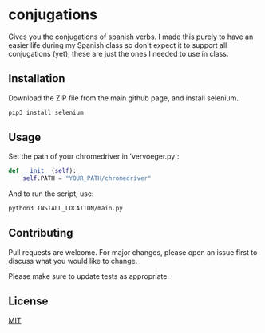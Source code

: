 # conjugations
Gives you the conjugations of spanish verbs. I made this purely to have an easier life during my Spanish class so don't expect it to support all conjugations (yet), these are just the ones I needed to use in class.

## Installation

Download the ZIP file from the main github page, and install selenium.

```bash
pip3 install selenium
```

## Usage

Set the path of your chromedriver in 'vervoeger.py':

```python
def __init__(self):
    self.PATH = "YOUR_PATH/chromedriver"
```

And to run the script, use:

```bash
python3 INSTALL_LOCATION/main.py
```
## Contributing
Pull requests are welcome. For major changes, please open an issue first to discuss what you would like to change.

Please make sure to update tests as appropriate.

## License
[MIT](https://choosealicense.com/licenses/mit/)
